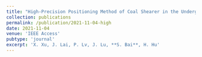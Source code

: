 ```yaml
---
title: "High-Precision Positioning Method of Coal Shearer in the Underground Environment Based on Rail Kinematics Model"
collection: publications
permalink: /publication/2021-11-04-high
date: 2021-11-04
venue: 'IEEE Access'
pubtype: 'journal'
excerpt: 'X. Xu, J. Lai, P. Lv, J. Lu, **S. Bai**, H. Hu' 
---
```

